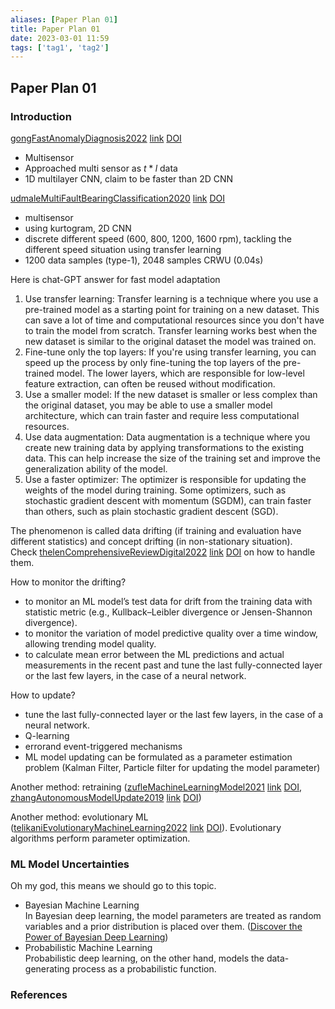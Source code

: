 ```yaml
---
aliases: [Paper Plan 01]
title: Paper Plan 01
date: 2023-03-01 11:59
tags: ['tag1', 'tag2']
---
```


## Paper Plan 01

### Introduction

[gongFastAnomalyDiagnosis2022](zotero://select/library/items/GVWAJJMT) [link]() [DOI](https://doi.org/10.1109/TIE.2021.3135520)

- Multisensor
- Approached multi sensor as $t*l$ data
- 1D multilayer CNN, claim to be faster than 2D CNN

[udmaleMultiFaultBearingClassification2020](zotero://select/library/items/USAJQM4E) [link]() [DOI](https://doi.org/10.1109/JSEN.2019.2947026)

- multisensor
- using kurtogram, 2D CNN
- discrete different speed (600, 800, 1200, 1600 rpm), tackling the different speed situation using transfer learning
- 1200 data samples (type-1), 2048 samples CRWU (0.04s)

Here is chat-GPT answer for fast model adaptation

1. Use transfer learning: Transfer learning is a technique where you use a pre-trained model as a starting point for training on a new dataset. This can save a lot of time and computational resources since you don't have to train the model from scratch. Transfer learning works best when the new dataset is similar to the original dataset the model was trained on.
2. Fine-tune only the top layers: If you're using transfer learning, you can speed up the process by only fine-tuning the top layers of the pre-trained model. The lower layers, which are responsible for low-level feature extraction, can often be reused without modification.
3. Use a smaller model: If the new dataset is smaller or less complex than the original dataset, you may be able to use a smaller model architecture, which can train faster and require less computational resources.
4. Use data augmentation: Data augmentation is a technique where you create new training data by applying transformations to the existing data. This can help increase the size of the training set and improve the generalization ability of the model.
5. Use a faster optimizer: The optimizer is responsible for updating the weights of the model during training. Some optimizers, such as stochastic gradient descent with momentum (SGDM), can train faster than others, such as plain stochastic gradient descent (SGD).

The phenomenon is called data drifting (if training and evaluation have different statistics) and concept drifting (in non-stationary situation).  
Check [thelenComprehensiveReviewDigital2022](zotero://select/library/items/FXSERGFX) [link](http://arxiv.org/abs/2208.14197) [DOI](https://doi.org/10.48550/arXiv.2208.14197) on how to handle them.

How to monitor the drifting?

- to monitor an ML model’s test data for drift from the training data with statistic metric (e.g., Kullback–Leibler divergence or Jensen-Shannon divergence).
- to monitor the variation of model predictive quality over a time window, allowing trending model quality.
- to calculate mean error between the ML predictions and actual measurements in the recent past and tune the last fully-connected layer or the last few layers, in the case of a neural network.

How to update?

- tune the last fully-connected layer or the last few layers, in the case of a neural network.
- Q-learning
- errorand event-triggered mechanisms
- ML model updating can be formulated as a parameter estimation problem (Kalman Filter, Particle filter for updating the model parameter)

Another method: retraining ([zufleMachineLearningModel2021](zotero://select/library/items/KDGNEA53) [link]() [DOI](https://doi.org/10.1109/ICMLA52953.2021.00223), [zhangAutonomousModelUpdate2019](zotero://select/library/items/4U5XIMAH) [link]() [DOI](https://doi.org/10.1109/GLOBECOM38437.2019.9014036))

Another method: evolutionary ML ([telikaniEvolutionaryMachineLearning2022](zotero://select/library/items/UG3DMBG9) [link](https://dl.acm.org/doi/10.1145/3467477) [DOI](https://doi.org/10.1145/3467477)). Evolutionary algorithms perform parameter optimization.

### ML Model Uncertainties

Oh my god, this means we should go to this topic.

- Bayesian Machine Learning  
In Bayesian deep learning, the model parameters are treated as random variables and a prior distribution is placed over them. ([Discover the Power of Bayesian Deep Learning](https://towardsdatascience.com/primer-on-bayesian-deep-learning-d06e0601c2ae))
- Probabilistic Machine Learning  
Probabilistic deep learning, on the other hand, models the data-generating process as a probabilistic function.

### References
